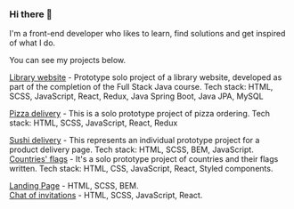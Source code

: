 ### Hi there 👋

I'm a front-end developer who likes to learn, find solutions and get inspired of what I do. 

You can see my projects below.

[Library website](https://yuliiatsova.github.io/comIT-FrontEnd-Library/) - Prototype solo project of a library website, developed as part of the completion of the Full Stack Java course. 
Tech stack: HTML, SCSS, JavaScript, React, Redux, Java Spring Boot, Java JPA, MySQL <br>

[Pizza delivery](https://yuliiatsova.github.io/pizza-project-react) - This is a solo prototype project of pizza ordering.
Tech stack: HTML, SCSS, JavaScript, React, Redux <br>

[Sushi delivery](https://yuliiatsova.github.io/RollsFamily-project/) - This represents an individual prototype project for a product delivery page.
Tech stack: HTML, SCSS, BEM, JavaScript. <br>
[Countries' flags](https://yuliiatsova.github.io/React-project-countries/) - It's a solo prototype project of countries and their flags written.
Tech stack: HTML, CSS, JavaScript, React, Styled components.  <br>

[Landing Page](https://yuliiatsova.github.io/Landing-page-1/) - HTML, SCSS, BEM. <br>
[Chat of invitations](https://yuliiatsova.github.io/Chat-small-project-react/) - HTML, SCSS, JavaScript, React. <br>
